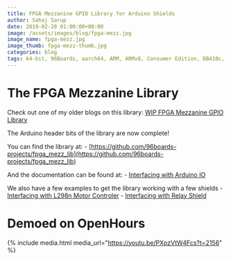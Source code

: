 ```yaml
---
title: FPGA Mezzanine GPIO Library for Arduino Shields
author: Sahaj Sarup
date: 2019-02-20 01:00:00+00:00
image: /assets/images/blog/fpga-mezz.jpg
image_name: fpga-mezz.jpg
image_thumb: fpga-mezz-thumb.jpg
categories: blog
tags: 64-bit, 96Boards, aarch64, ARM, ARMv8, Consumer Edition, DB410c, dragonboard410c, Linaro, Linux, fedora, arm64, aarch64, rock960, FPGA, raspberry pi, arduino, shild, hat
---
```


# The FPGA Mezzanine Library

Check out one of my older blogs on this library: [WIP FPGA Mezzanine GPIO Library](https://www.96boards.org/blog/fpga-mezz-lib/)

The Arduino header bits of the library are now complete!

You can find the library at:
    - [https://github.com/96boards-projects/fpga_mezz_lib](https://github.com/96boards-projects/fpga_mezz_lib)

And the documentation can be found at:
    - [Interfacing with Arduino IO](https://www.96boards.org/documentation/mezzanine/shiratech-fpga/guides/fpga-mezzanine-library.md.html)

We also have a few examples to get the library working with a few shields
    - [Interfacing with L298n Motor Controler](https://www.96boards.org/documentation/mezzanine/shiratech-fpga/guides/l298n.md.html)
    - [Interfacing with Relay Shield](https://www.96boards.org/documentation/mezzanine/shiratech-fpga/guides/relay.md.html)


# Demoed on OpenHours

{% include media.html media_url="https://youtu.be/PXpzVtW4Fcs?t=2156" %}
